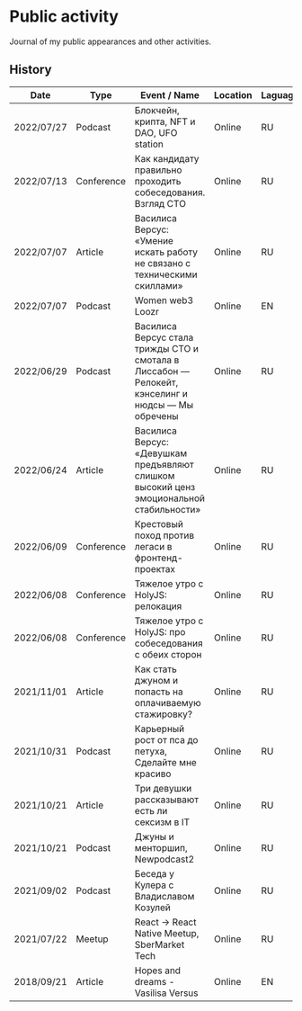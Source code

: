 # Public activity

Journal of my public appearances and other activities. 

## History

| Date | Type | Event / Name | Location | Laguage | Role | Link |
|------|------|-------|----------|---------|------|-------|
| 2022/07/27 | Podcast | Блокчейн, крипта, NFT и DAO, UFO station | Online | RU | Guest | [AnchorFM](https://anchor.fm/ufostation/episodes/s02e03-------NFT--DAO-e1loomm/a-a8ab1p2) |
| 2022/07/13 | Conference | Как кандидату правильно проходить собеседования. Взгляд CTO | Online | RU | Author | [YouTube](https://www.youtube.com/watch?v=MvoFpzUSSs0) |
| 2022/07/07 | Article | Василиса Версус: «Умение искать работу не связано с техническими скиллами» | Online | RU | Author | [Skillbox](https://skillbox.ru/media/code/vasilisa-versus-umenie-iskat-rabotu-ne-svyazano-s-tekhnicheskimi-skillami/) |
| 2022/07/07 | Podcast | Women web3 Loozr | Online | EN | Guest | [Twitter](https://twitter.com/officialloozr/status/1544781333347581952?s=20&t=8jNhU4dBomyGT9o5VcBLBg) |
| 2022/06/29 | Podcast | Василиса Версус стала трижды CTO и смотала в Лиссабон — Релокейт, кэнселинг и нюдсы — Мы обречены | Online | RU | Guest | [YouTube](https://www.youtube.com/watch?v=fQkWp3DBO9s) |
| 2022/06/24 | Article | Василиса Версус: «Девушкам предъявляют слишком высокий ценз эмоциональной стабильности» | Online | RU | Author | [Skillbox](https://skillbox.ru/media/code/vasilisa-versus-devushkam-predyavlyayut-slishkom-vysokiy-tsenz-emotsionalnoy-stabilnosti/) |
| 2022/06/09 | Conference | Крестовый поход против легаси в фронтенд-проектах | Online | RU | Author | [JugRuLive](https://live.jugru.org/video?v=MTAwMTI0iiM4NjUwijA), [GitHub](https://github.com/dcversus/conventions) |
| 2022/06/08 | Conference | Тяжелое утро с HolyJS: релокация | Online | RU | Guest | [JugRuLive](https://live.jugru.org/video?v=MTAwMTI0ijIwMDAwMDk4ijA) |
| 2022/06/08 | Conference | Тяжелое утро с HolyJS: про собеседования с обеих сторон | Online | RU | Guest | [JugRuLive](https://live.jugru.org/video?v=MTAwMTI0ijIwMDAwMDk5ijA) |
| 2021/11/01 | Article | Как стать джуном и попасть на оплачиваемую стажировку? | Online | RU | Author | [Habr](https://habr.com/en/company/sbermarket/blog/586304) |
| 2021/10/31 | Podcast | Карьерный рост от пса до петуха, Сделайте мне красиво | Online | RU | Guest | [SoundCloud](https://soundcloud.com/begebot/ep63) |
| 2021/10/21 | Article | Три девушки рассказывают есть ли сексизм в IT | Online | RU | Respondent | [Highload.today](https://highload.today/baba-dolzhna-byt-tihaya-tri-devushki-rasskazyvayut-est-li-seksizm-v-it/) |
| 2021/10/21 | Podcast | Джуны и менторшип, Newpodcast2 | Online | RU | Guest | [YouTube](https://www.youtube.com/watch?v=DGfJAuZGRHQ), [Twitter](https://twitter.com/newpodcast2/status/1451187417919094795?s=20) |
| 2021/09/02 | Podcast | Беседа у Кулера с Владиславом Козулей | Online | RU | Co-host | [Twitter](https://twitter.com/vkozulya/status/1433354984851128321), [GDrive](https://drive.google.com/file/d/1-YM4XAaTX8-usKm-jeFaOijeuvvD9BJg/view?usp=sharing) |
| 2021/07/22 | Meetup | React → React Native Meetup, SberMarket Tech | Online | RU | Moderator | [YouTube](https://www.youtube.com/watch?v=GIMs2bZ0yww) |
| 2018/09/21 | Article | Hopes and dreams - Vasilisa Versus | Online | EN | Respondent | [Medium](https://medium.com/hyperloot-protocol/hopes-and-dreams-a64d34ce1fa7) |
